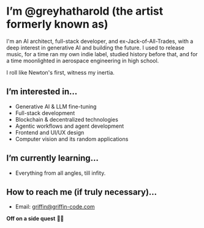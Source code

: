 # I’m @greyhatharold (the artist formerly known as)

I'm an AI architect, full-stack developer, and ex-Jack-of-All-Trades, with a deep interest in generative AI and building the future. 
I used to release music, for a time ran my own indie label, studied history before that, and for a time moonlighted in aerospace engineering in high school. 

I roll like Newton's first, witness my inertia.

## I’m interested in...
- Generative AI & LLM fine-tuning  
- Full-stack development
- Blockchain & decentralized technologies  
- Agentic workflows and agent development
- Frontend and UI/UX design
- Computer vision and its random applications

## I’m currently learning...
- Everything from all angles, till infity.

## How to reach me (if truly necessary)...
- Email: griffin@griffin-code.com
  
**Off on a side quest** 🚀🔥
